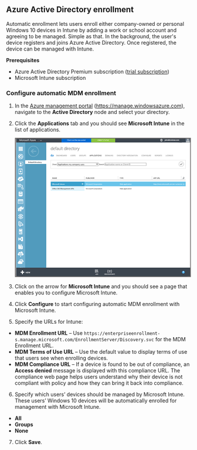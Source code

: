 ## Azure Active Directory enrollment

Automatic enrollment lets users enroll either company-owned or personal Windows 10 devices in Intune by adding a work or school account and agreeing to be managed. Simple as that. In the background, the user's device registers and joins Azure Active Directory. Once registered, the device can be managed with Intune.

**Prerequisites**
- Azure Active Directory Premium subscription ([trial subscription](http://go.microsoft.com/fwlink/?LinkID=816845))
- Microsoft Intune subscription


### Configure automatic MDM enrollment

1. In the [Azure management portal](https://manage.windowsazure.com) (https://manage.windowsazure.com), navigate to the **Active Directory** node and select your directory.

2. Click the **Applications** tab and you should see **Microsoft Intune** in the list of applications.

    ![Azure AD apps with Microsoft Intune](../media/aad-intune-app.png)

3. Click on the arrow for **Microsoft Intune** and you should see a page that enables you to configure Microsoft Intune.

4. Click **Configure** to start configuring automatic MDM enrollment with Microsoft Intune.

5. Specify the URLs for Intune:

  - **MDM Enrollment URL** – Use `https://enterpriseenrollment-s.manage.microsoft.com/EnrollmentServer/Discovery.svc` for the MDM Enrollment URL.
  - **MDM Terms of Use URL** – Use the default value to display terms of use that users see when enrolling devices.
  - **MDM Compliance URL** – If a device is found to be out of compliance, an **Access denied** message is displayed with this compliance URL. The compliance web page helps users understand why their device is not compliant with policy and how they can bring it back into compliance.

6.  Specify which users’ devices should be managed by Microsoft Intune. These users’ Windows 10 devices will be automatically enrolled for management with Microsoft Intune.

  - **All**
  - **Groups**
  - **None**

7. Click **Save**.
